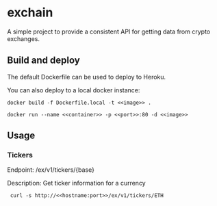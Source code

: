 # exchain
A simple project to provide a consistent API for getting data from crypto exchanges.

## Build and deploy

The default Dockerfile can be used to deploy to Heroku.

You can also deploy to a local docker instance:
```
docker build -f Dockerfile.local -t <<image>> .

docker run --name <<container>> -p <<port>>:80 -d <<image>>
```

## Usage

### Tickers

Endpoint: /ex/v1/tickers/{base}

Description: Get ticker information for a currency

```
 curl -s http://<<hostname:port>>/ex/v1/tickers/ETH
```